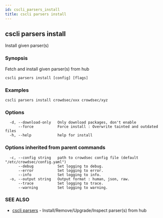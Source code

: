 ```yaml
---
id: cscli_parsers_install
title: cscli parsers install
---
```

## cscli parsers install

Install given parser(s)

### Synopsis

Fetch and install given parser(s) from hub

```
cscli parsers install [config] [flags]
```

### Examples

```
cscli parsers install crowdsec/xxx crowdsec/xyz
```

### Options

```
  -d, --download-only   Only download packages, don't enable
      --force           Force install : Overwrite tainted and outdated files
  -h, --help            help for install
```

### Options inherited from parent commands

```
  -c, --config string   path to crowdsec config file (default "/etc/crowdsec/config.yaml")
      --debug           Set logging to debug.
      --error           Set logging to error.
      --info            Set logging to info.
  -o, --output string   Output format : human, json, raw.
      --trace           Set logging to trace.
      --warning         Set logging to warning.
```

### SEE ALSO

* [cscli parsers](/docs/cscli/cscli_parsers)	 - Install/Remove/Upgrade/Inspect parser(s) from hub

